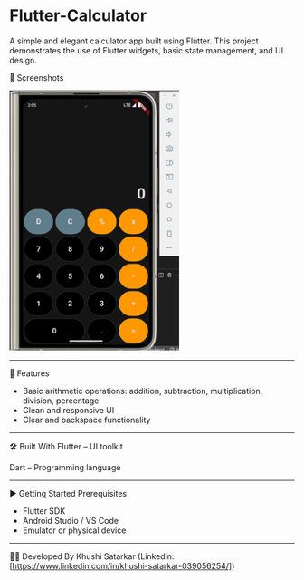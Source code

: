# Flutter-Calculator

A simple and elegant calculator app built using Flutter. This project demonstrates the use of Flutter widgets, basic state management, and UI design.

📱 Screenshots

<img src="screenshots\calc-app.png" width="300"/>

-----------------------------
🚀 Features
- Basic arithmetic operations: addition, subtraction, multiplication, division, percentage
- Clean and responsive UI
- Clear and backspace functionality

-----------------------------
🛠️ Built With 
Flutter – UI toolkit

Dart – Programming language

-----------------------------
▶️ Getting Started
Prerequisites
- Flutter SDK
- Android Studio / VS Code
- Emulator or physical device

-----------------------------

🙋‍♀️ Developed By Khushi Satarkar (Linkedin: [https://www.linkedin.com/in/khushi-satarkar-039056254/])
